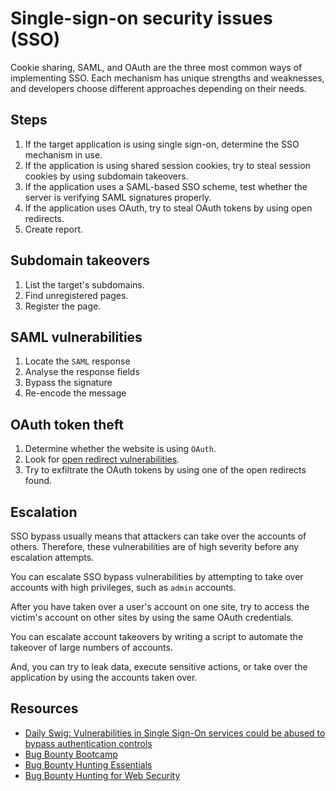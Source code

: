 # Single-sign-on security issues (SSO)

Cookie sharing, SAML, and OAuth are the three most common ways of implementing SSO. Each mechanism has unique strengths and weaknesses, and developers choose different approaches depending on their needs.

## Steps

1. If the target application is using single sign-on, determine the SSO mechanism in use.
2. If the application is using shared session cookies, try to steal session cookies by using subdomain takeovers.
3. If the application uses a SAML-based SSO scheme, test whether the server is verifying SAML signatures properly.
4. If the application uses OAuth, try to steal OAuth tokens by using open redirects.
5. Create report.

## Subdomain takeovers

1. List the target's subdomains.
2. Find unregistered pages.
3. Register the page.

## SAML vulnerabilities

1. Locate the `SAML` response
2. Analyse the response fields
3. Bypass the signature
4. Re-encode the message

## OAuth token theft

1. Determine whether the website is using `OAuth`.
2. Look for [open redirect vulnerabilities](redirects.md).
3. Try to exfiltrate the OAuth tokens by using one of the open redirects found.

## Escalation

SSO bypass usually means that attackers can take over the accounts of others. Therefore, these vulnerabilities are of high severity before any escalation attempts. 

You can escalate SSO bypass vulnerabilities by attempting to take over accounts with high privileges, such as `admin` accounts.

After you have taken over a user's account on one site, try to access the victim's account on other sites by using the same OAuth credentials.

You can escalate account takeovers by writing a script to automate the takeover of large numbers of accounts. 

And, you can try to leak data, execute sensitive actions, or take over the application by using the accounts taken over.

## Resources

* [Daily Swig: Vulnerabilities in Single Sign-On services could be abused to bypass authentication controls](https://portswigger.net/daily-swig/vulnerabilities-in-single-sign-on-services-could-be-abused-to-bypass-authentication-controls)
* [Bug Bounty Bootcamp](https://nostarch.com/bug-bounty-bootcamp)
* [Bug Bounty Hunting Essentials](https://www.packtpub.com/product/bug-bounty-hunting-essentials/9781788626897)
* [Bug Bounty Hunting for Web Security](https://link.springer.com/book/10.1007/978-1-4842-5391-5)


